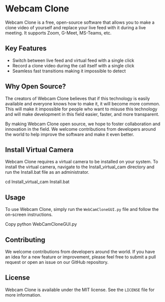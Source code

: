 # Webcam Clone

Webcam Clone is a free, open-source software that allows you to make a clone video of yourself and replace your live feed with it during a live meeting. It supports Zoom, G-Meet, MS-Teams, etc.

## Key Features
- Switch between live feed and virtual feed with a single click
- Record a clone video during the call itself with a single click
- Seamless fast transitions making it impossible to detect



## Why Open Source?
The creators of Webcam Clone believes that if this technology is easily available and everyone knows how to make it, it will become more common. This will make it impossible for people who want to misuse this technology and will make development in this field easier, faster, and more transparent.

By making Webcam Clone open source, we hope to foster collaboration and innovation in the field. We welcome contributions from developers around the world to help improve the software and make it even better.

## Install Virtual Camera
Webcam Clone requires a virtual camera to be installed on your system. To install the virtual camera, navigate to the Install_virtual_cam directory and run the Install.bat file as an administrator.

cd Install_virtual_cam
Install.bat

## Usage
To use Webcam Clone, simply run the `WebCamCloneGUI.py` file and follow the on-screen instructions.

Copy
python WebCamCloneGUI.py


## Contributing
We welcome contributions from developers around the world. If you have an idea for a new feature or improvement, please feel free to submit a pull request or open an issue on our GitHub repository.

## License
Webcam Clone is available under the MIT license. See the `LICENSE` file for more information.